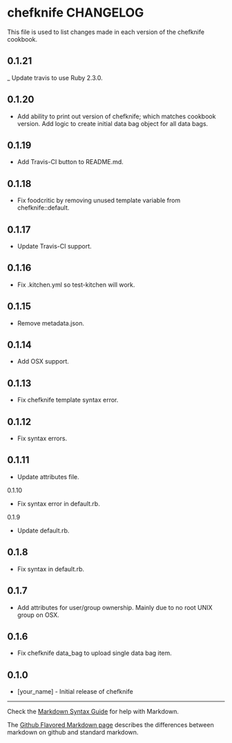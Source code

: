 chefknife CHANGELOG
===================

This file is used to list changes made in each version of the chefknife cookbook.

0.1.21
------
_ Update travis to use Ruby 2.3.0.

0.1.20
------
- Add ability to print out version of chefknife; which matches cookbook version.
  Add logic to create initial data bag object for all data bags.

0.1.19
------
- Add Travis-CI button to README.md.

0.1.18
------
- Fix foodcritic by removing unused template variable from chefknife::default.

0.1.17
-----
- Update Travis-CI support.

0.1.16
------
- Fix .kitchen.yml so test-kitchen will work.

0.1.15
------
- Remove metadata.json.

0.1.14
------
- Add OSX support.

0.1.13
------
- Fix chefknife template syntax error.

0.1.12
------
- Fix syntax errors.

0.1.11
------
- Update attributes file.

0.1.10
- Fix syntax error in default.rb.

0.1.9
- Update default.rb.

0.1.8
-----
- Fix syntax in default.rb.

0.1.7
-----
- Add attributes for user/group ownership. Mainly due to no root UNIX group on OSX.

0.1.6
-----
- Fix chefknife data_bag to upload single data bag item.

0.1.0
-----
- [your_name] - Initial release of chefknife

- - -
Check the [Markdown Syntax Guide](http://daringfireball.net/projects/markdown/syntax) for help with Markdown.

The [Github Flavored Markdown page](http://github.github.com/github-flavored-markdown/) describes the differences between markdown on github and standard markdown.
